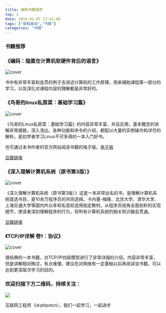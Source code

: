```yaml
---
title: 编程书籍推荐
top: 1
date: 2016-01-07 13:41:08
tags: ["编程基础","书籍"]
categories: "书籍"
---
```


### 书籍推荐

### 《编码：隐匿在计算机软硬件背后的语言》
![cover](https://img3.doubanio.com/view/subject/l/public/s4379914.jpg)

书中有非常丰富和连贯的例子去讲述计算机的工作原理，用来辅助课程第一部分的学习，以及深化对课程内容的理解都是非常好的。

### 《鸟哥的linux私房菜：基础学习篇》
![cover](https://img1.doubanio.com/view/subject/l/public/s4399937.jpg)

《鸟哥的Linux私房菜：基础学习篇》的内容非常丰富，并且实用，基本概念的讲解非常细致，深入浅出。各种功能和命令的介绍，都配以大量的实例操作和详尽的解析。是初学者学习Linux不可多得的一本入门好书。

也可通过本书作者的官方网站阅读书籍的电子版。[电子版](http://cn.linux.vbird.org/linux_basic/linux_basic.php)

[豆瓣链接](https://book.douban.com/subject/4889838/)

### 《深入理解计算机系统（原书第3版）》
![cover](https://img1.doubanio.com/view/subject/l/public/s29195878.jpg)

《深入理解计算机系统（原书第3版）》这是一本非常出名的书，是理解计算机系统首选书目，是10余万程序员的共同选择。卡内基-梅隆、北京大学、清华大学、上海交通大学等国内外众多知名高校选用指定教材。从程序员视角全面剖析的实现细节，使读者深刻理解程序的行为，将所有计算机系统的相关知识融会贯通。

[豆瓣链接](https://book.douban.com/subject/26912767/)

### 《TCP/IP详解 卷1：协议》
![cover](https://img3.doubanio.com/view/subject/l/public/s1543906.jpg)

很经典的一本书籍，对TCP/IP四层模型进行了非常详细的介绍，内容非常丰富，但是讲解相对晦涩，有点难懂，建议在对网络有一定基础以后再阅读该书籍，可以达到更深层次学习的目的。


### 欢迎扫描下方二维码，持续关注：
![](https://ww1.sinaimg.cn/large/a616b9a4gy1g4xzv954a4j20760763yo.jpg)

互联网工程师（id:phpstcn），我们一起学习，一起进步